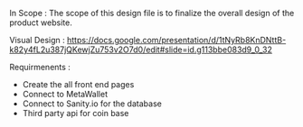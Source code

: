 In Scope : The scope of this design file is to finalize the overall design of the product website.

Visual Design : https://docs.google.com/presentation/d/1tNyRb8KnDNttB-k82y4fL2u387jQKewjZu753v2O7d0/edit#slide=id.g113bbe083d9_0_32

Requirmenents :
  - Create the all front end pages
  - Connect to MetaWallet
  - Connect to Sanity.io for the database
  - Third party api for coin base
